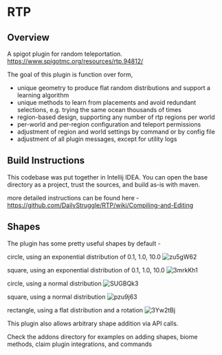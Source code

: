 # RTP

## Overview
A spigot plugin for random teleportation.
https://www.spigotmc.org/resources/rtp.94812/

The goal of this plugin is function over form, 
 * unique geometry to produce flat random distributions and support a learning algorithm
 * unique methods to learn from placements and avoid redundant selections, e.g. trying the same ocean thousands of times
 * region-based design, supporting any number of rtp regions per world
 * per-world and per-region configuration and teleport permissions
 * adjustment of region and world settings by command or by config file 
 * adjustment of all plugin messages, except for utility logs
 
## Build Instructions
This codebase was put together in Intellij IDEA. You can open the base directory as a project, trust the sources, and build as-is with maven.

more detailed instructions can be found here - https://github.com/DailyStruggle/RTP/wiki/Compiling-and-Editing 

## Shapes
The plugin has some pretty useful shapes by default - 

circle, using an exponential distribution of 0.1, 1.0, 10.0
![zu5gW62]( https://user-images.githubusercontent.com/28832622/210043913-fd624a9f-8bdd-45de-b877-6a5f5e3bf40a.png )

square, using an exponential distribution of 0.1, 1.0, 10.0
![3mrkKh1]( https://user-images.githubusercontent.com/28832622/210043922-4d94e3d6-e829-4adc-a21a-74cce484f8e6.png )

circle, using a normal distribution
![SUGBQk3]( https://user-images.githubusercontent.com/28832622/210043926-5c5013cf-032e-444c-9397-e381c17a4752.png )

square, using a normal distribution
![pzu9j63]( https://user-images.githubusercontent.com/28832622/210043956-df964dde-4c70-460b-a377-ffd49a365e69.png )

rectangle, using a flat distribution and a rotation
![3Yw2tBj]( https://user-images.githubusercontent.com/28832622/210043964-ca9725b8-be25-4e3c-a460-90f8b81326cb.png )

This plugin also allows arbitrary shape addition via API calls. 

Check the addons directory for examples on adding shapes, biome methods, claim plugin integrations, and commands
